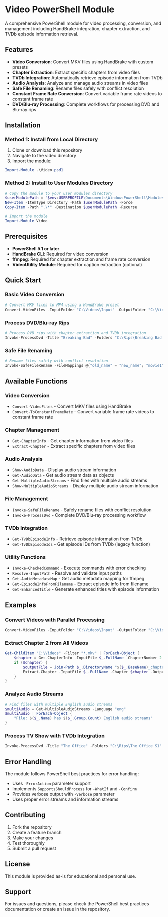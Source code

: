 # Video PowerShell Module

A comprehensive PowerShell module for video processing, conversion, and management including HandBrake integration, chapter extraction, and TVDb episode information retrieval.

## Features

- **Video Conversion**: Convert MKV files using HandBrake with custom presets
- **Chapter Extraction**: Extract specific chapters from video files
- **TVDb Integration**: Automatically retrieve episode information from TVDb
- **Audio Analysis**: Analyze and manage audio streams in video files
- **Safe File Renaming**: Rename files safely with conflict resolution
- **Constant Frame Rate Conversion**: Convert variable frame rate videos to constant frame rate
- **DVD/Blu-ray Processing**: Complete workflows for processing DVD and Blu-ray rips

## Installation

### Method 1: Install from Local Directory

1. Clone or download this repository
2. Navigate to the video directory
3. Import the module:

```powershell
Import-Module .\Video.psd1
```

### Method 2: Install to User Modules Directory

```powershell
# Copy the module to your user modules directory
$userModulePath = "$env:USERPROFILE\Documents\WindowsPowerShell\Modules\Video"
New-Item -ItemType Directory -Path $userModulePath -Force
Copy-Item -Path ".\*" -Destination $userModulePath -Recurse

# Import the module
Import-Module Video
```

## Prerequisites

- **PowerShell 5.1 or later**
- **HandBrake CLI**: Required for video conversion
- **ffmpeg**: Required for chapter extraction and frame rate conversion
- **VideoUtility Module**: Required for caption extraction (optional)

## Quick Start

### Basic Video Conversion

```powershell
# Convert MKV files to MP4 using a HandBrake preset
Convert-VideoFiles -InputFolder "C:\Videos\Input" -OutputFolder "C:\Videos\Output" -PresetFile "C:\HandBrake\presets\Fast 1080p30.json"
```

### Process DVD/Blu-ray Rips

```powershell
# Process DVD rips with chapter extraction and TVDb integration
Invoke-ProcessDvd -Title "Breaking Bad" -Folders "C:\Rips\Breaking Bad S1" -Destination "C:\Shows" -Season 1 -TvDbSeriesUrl "https://thetvdb.com/series/breaking-bad" -FilePatterns "C4_*","B3_*" -ExtractChapter -ExtractCaptions
```

### Safe File Renaming

```powershell
# Rename files safely with conflict resolution
Invoke-SafeFileRename -FileMappings @{"old_name" = "new_name"; "movie1" = "movie_renamed"} -WorkingDirectory "C:\Videos"
```

## Available Functions

### Video Conversion
- `Convert-VideoFiles` - Convert MKV files using HandBrake
- `Convert-ToConstantFrameRate` - Convert variable frame rate videos to constant frame rate

### Chapter Management
- `Get-ChapterInfo` - Get chapter information from video files
- `Extract-Chapter` - Extract specific chapters from video files

### Audio Analysis
- `Show-AudioData` - Display audio stream information
- `Get-AudioData` - Get audio stream data as objects
- `Get-MultipleAudioStreams` - Find files with multiple audio streams
- `Show-MultipleAudioStreams` - Display multiple audio stream information

### File Management
- `Invoke-SafeFileRename` - Safely rename files with conflict resolution
- `Invoke-ProcessDvd` - Complete DVD/Blu-ray processing workflow

### TVDb Integration
- `Get-TvDbEpisodeInfo` - Retrieve episode information from TVDb
- `Get-TvDbEpisodeIds` - Get episode IDs from TVDb (legacy function)

### Utility Functions
- `Invoke-CheckedCommand` - Execute commands with error checking
- `Resolve-InputPath` - Resolve and validate input paths
- `Get-AudioMetadataMap` - Get audio metadata mapping for ffmpeg
- `Get-EpisodeInfoFromFilename` - Extract episode info from filename
- `Get-EnhancedTitle` - Generate enhanced titles with episode information

## Examples

### Convert Videos with Parallel Processing

```powershell
Convert-VideoFiles -InputFolder "C:\Videos\Input" -OutputFolder "C:\Videos\Output" -PresetFile "C:\HandBrake\presets\Fast 1080p30.json" -Parallel 4 -Force -Verbose
```

### Extract Chapter 2 from All Videos

```powershell
Get-ChildItem "C:\Videos" -Filter "*.mkv" | ForEach-Object {
    $chapter = Get-ChapterInfo -InputFile $_.FullName -ChapterNumber 2
    if ($chapter) {
        $outputFile = Join-Path $_.DirectoryName "$($_.BaseName)_chapter2.mkv"
        Extract-Chapter -InputFile $_.FullName -Chapter $chapter -OutputFile $outputFile -MaxDuration 30
    }
}
```

### Analyze Audio Streams

```powershell
# Find files with multiple English audio streams
$multiAudio = Get-MultipleAudioStreams -Language "eng"
$multiAudio | ForEach-Object {
    "File: $($_.Name) has $($_.Group.Count) English audio streams"
}
```

### Process TV Show with TVDb Integration

```powershell
Invoke-ProcessDvd -Title "The Office" -Folders "C:\Rips\The Office S1" -Destination "C:\Shows" -Season 1 -TvDbSeriesUrl "https://thetvdb.com/series/the-office-us" -FilePatterns "C4_*","B3_*","B4_*","D4_*" -ExtractChapter -ChapterNumber 2 -ChapterDuration 60 -ExtractCaptions -WhatIf
```

## Error Handling

The module follows PowerShell best practices for error handling:

- Uses `-ErrorAction` parameter support
- Implements `SupportsShouldProcess` for `-WhatIf` and `-Confirm`
- Provides verbose output with `-Verbose` parameter
- Uses proper error streams and information streams

## Contributing

1. Fork the repository
2. Create a feature branch
3. Make your changes
4. Test thoroughly
5. Submit a pull request

## License

This module is provided as-is for educational and personal use.

## Support

For issues and questions, please check the PowerShell best practices documentation or create an issue in the repository. 